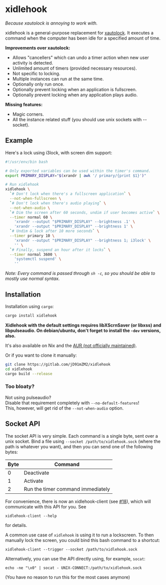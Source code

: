 # xidlehook
*Because xautolock is annoying to work with.*

xidlehook is a general-purpose replacement for [xautolock](https://linux.die.net/man/1/xautolock).
It executes a command when the computer has been idle for a specified amount of time.

**Improvements over xautolock:**
 - Allows "cancellers" which can undo a timer action when new user activity is detected.
 - Unlimited amount of timers (provided necessary resources).
 - Not specific to locking.
 - Multiple instances can run at the same time.
 - Optionally only run once.
 - Optionally prevent locking when an application is fullscreen.
 - Optionally prevent locking when any application plays audio.

**Missing features:**
 - Magic corners.
 - All the instance related stuff (you should use unix sockets with --socket).


## Example
Here's a lock using i3lock, with screen dim support:

```sh
#!/usr/env/bin bash

# Only exported variables can be used within the timer's command.
export PRIMARY_DISPLAY="$(xrandr | awk '/ primary/{print $1}')"

# Run xidlehook
xidlehook \
  `# Don't lock when there's a fullscreen application` \
  --not-when-fullscreen \
  `# Don't lock when there's audio playing` \
  --not-when-audio \
  `# Dim the screen after 60 seconds, undim if user becomes active` \
  --timer normal 60 \
    'xrandr --output "$PRIMARY_DISPLAY" --brightness .1' \
    'xrandr --output "$PRIMARY_DISPLAY" --brightness 1' \
  `# Undim & lock after 10 more seconds` \
  --timer primary 10 \
    'xrandr --output "$PRIMARY_DISPLAY" --brightness 1; i3lock' \
    '' \
  `# Finally, suspend an hour after it locks` \
  --timer normal 3600 \
    'systemctl suspend' \
    ''
```

*Note: Every command is passed through `sh -c`, so you should be able to mostly use normal syntax.*


## Installation
Installation using `cargo`:

```sh
cargo install xidlehook
```

**Xidlehook with the default settings requires libXScrnSaver (or libxss) and
libpulseaudio. On debian/ubuntu, don't forget to install the `-dev` versions,
also.**

It's also available on Nix and the [AUR (not officially maintained)](https://aur.archlinux.org/packages/xidlehook/).

Or if you want to clone it manually:

```sh
git clone https://gitlab.com/jD91mZM2/xidlehook
cd xidlehook
cargo build --release
```

### Too bloaty?
Not using pulseaudio?  
Disable that requirement completely with `--no-default-features`!  
This, however, will get rid of the `--not-when-audio` option.

## Socket API
The socket API is very simple. Each command is a single byte, sent over a unix
socket. Bind a file using `--socket /path/to/xidlehook.sock` (where the path is
whatever you want), and then you can send one of the following bytes:

| Byte | Command                           |
| ---  | ---                               |
| 0    | Deactivate                        |
| 1    | Activate                          |
| 2    | Run the timer command immediately |

For convenience, there is now an xidlehook-client (see
[#18](https://github.com/jD91mZM2/xidlehook/pull/18)), which will communicate
with this API for you. See
```
xidlehook-client --help
```
for details.

A common use case of `xidlehook` is using it to run a lockscreen. To then
manually lock the screen, you could bind this bash command to a shortcut:
```
xidlehook-client --trigger --socket /path/to/xidlehook.sock
```

Alternatively, you can use the API directly using, for example, `socat`:
```
echo -ne "\x0" | socat - UNIX-CONNECT:/path/to/xidlehook.sock
```
(You have no reason to run this for the most cases anymore)
